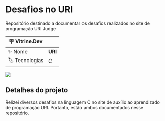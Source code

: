 # Desafios no URI

Repositório destinado a documentar os desafios realizados no site de programação URI Judge

| :placard: Vitrine.Dev |     |
| -------------  | --- |
| :sparkles: Nome        | **URI**
| :label: Tecnologias | C

<!-- Inserir imagem com a #vitrinedev ao final do link -->
![](#vitrinedev)

## Detalhes do projeto

Relizei diversos desafios na linguagem C no site de auxílio ao aprendizado de programação URI. Portanto, estão ambos documentados nesse repositório.

